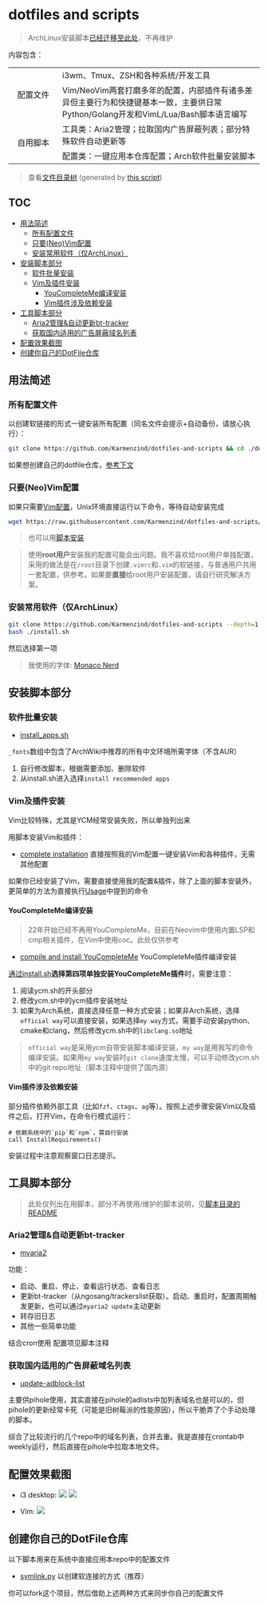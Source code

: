 # dotfiles and scripts 

> ArchLinux安装脚本[已经迁移至此处](https://github.com/Karmenzind/arch-installation-scripts)，不再维护

内容包含：

<!-- 1.  配置文件 -->
<!--     * i3wm、Tmux、ZSH和各种系统/开发工具 -->
<!--     * Vim/NeoVim两套打磨多年的配置，内部插件有诸多差异但主要行为和快捷键基本一致，主要供日常Python/Golang开发和VimL/Lua/Bash脚本语言编写 -->
<!-- 2.  安装脚本 -->
<!--     *   ArchLinux软件批量安装 -->
<!--     *   软件编译/安装脚本，如Vim-YCM插件 -->
<!-- 3.  工具脚本，如Aria2管理等 -->

<table cellspacing="0" border="0">
	<colgroup width="100"></colgroup>
	<!-- <colgroup width="1025"></colgroup> -->
    <tr>
        <td rowspan=2 align="center" valign=middle>配置文件</td>
        <td>i3wm、Tmux、ZSH和各种系统/开发工具</td>
    </tr>
    <tr>
        <td>Vim/NeoVim两套打磨多年的配置，内部插件有诸多差异但主要行为和快捷键基本一致，主要供日常Python/Golang开发和VimL/Lua/Bash脚本语言编写</td>
    </tr>
    <tr>
        <td rowspan=2 align="center" valign=middle>自用脚本</td>
        <td>工具类：Aria2管理；拉取国内广告屏蔽列表；部分特殊软件自动更新等</td>
    </tr>
    <tr>
        <td>配置类：一键应用本仓库配置；Arch软件批量安装脚本</td>
    </tr>
</table>


> 查看[文件目录树](./TREE.md) (generated by [this script](./scripts/utils/build_trees.sh))

## TOC

<!-- vim-markdown-toc GFM -->

* [用法简述](#用法简述)
    * [所有配置文件](#所有配置文件)
    * [只要(Neo)Vim配置](#只要neovim配置)
    * [安装常用软件（仅ArchLinux）](#安装常用软件仅archlinux)
* [安装脚本部分](#安装脚本部分)
    * [软件批量安装](#软件批量安装)
    * [Vim及插件安装](#vim及插件安装)
        * [YouCompleteMe编译安装](#youcompleteme编译安装)
        * [Vim插件涉及依赖安装](#vim插件涉及依赖安装)
* [工具脚本部分](#工具脚本部分)
    * [Aria2管理&自动更新bt-tracker](#aria2管理自动更新bt-tracker)
    * [获取国内适用的广告屏蔽域名列表](#获取国内适用的广告屏蔽域名列表)
* [配置效果截图](#配置效果截图)
* [创建你自己的DotFile仓库](#创建你自己的dotfile仓库)

<!-- vim-markdown-toc -->

## 用法简述

### 所有配置文件

以创建软链接的形式一键安装所有配置（同名文件会提示+自动备份，请放心执行）：

```bash
git clone https://github.com/Karmenzind/dotfiles-and-scripts && cd ./dotfiles-and-scripts && python3 symlink.py
```

如果想创建自己的dotfile仓库，[参考下文](#创建你自己的dotfile仓库)

### 只要(Neo)Vim配置

如果只需要[Vim配置](./home_k/.vimrc)，Unix环境直接运行以下命令，等待自动安装完成
```bash
wget https://raw.githubusercontent.com/Karmenzind/dotfiles-and-scripts/master/home_k/.vimrc -O ~/.vimrc && vim 
```

> 也可以用[脚本安装](#vim及插件安装)

> 使用**root用户**安装我的配置可能会出问题。我不喜欢给root用户单独配置，采用的做法是在`/root`目录下创建`.vimrc`和`.vim`的软链接，与普通用户共用一套配置，供参考。如果要**直接**给root用户安装配置，请自行研究解决方案。

### 安装常用软件（仅ArchLinux）

```bash
git clone https://github.com/Karmenzind/dotfiles-and-scripts --depth=1
bash ./install.sh
```

然后选择第一项

> 我使用的字体: [Monaco Nerd](https://github.com/Karmenzind/monaco-nerd-fonts)

## 安装脚本部分

### 软件批量安装

- [install_apps.sh](./scripts/install_apps.sh)

`_fonts`数组中包含了ArchWiki中推荐的所有中文环境所需字体（不含AUR）

1. 自行修改脚本，根据需要添加、删除软件
2. 从install.sh进入选择`install recommended apps`

### Vim及插件安装

Vim比较特殊，尤其是YCM经常安装失败，所以单独列出来

用脚本安装Vim和插件：
- [complete installation](./scripts/install_vim/main.sh) 直接按照我的Vim配置一键安装Vim和各种插件，无需其他配置

如果你已经安装了Vim，需要直接使用我的配置&插件，除了上面的脚本安装外，更简单的方法为直接执行[Usage](#usage)中提到的命令

#### YouCompleteMe编译安装

> 22年开始已经不再用YouCompleteMe，目前在Neovim中使用内置LSP和cmp相关插件，在Vim中使用coc。此处仅供参考

- [compile and install YouCompleteMe](./scripts/install_vim/ycm.sh) YouCompleteMe插件编译安装

[通过install.sh](#usage)**选择第四项单独安装YouCompleteMe插件**时，需要注意：
1.  阅读ycm.sh的开头部分
2.  修改ycm.sh中的ycm插件安装地址
3.  如果为Arch系统，直接选择任意一种方式安装；如果非Arch系统，选择`official way`可以直接安装，如果选择`my way`方式，需要手动安装python、cmake和clang，然后修改ycm.sh中的`libclang.so`地址

> `official way`是采用ycm自带安装脚本编译安装，`my way`是用我写的命令编译安装。如果用`my way`安装时`git clone`速度太慢，可以手动修改ycm.sh中的git repo地址（脚本注释中提供了国内源）

#### Vim插件涉及依赖安装

部分插件依赖外部工具（比如`fzf`、`ctags`、`ag`等）。按照上述步骤安装Vim以及插件之后，打开Vim，在命令行模式运行：
```
# 依赖系统中的`pip`和`npm`，需自行安装
call InstallRequirements()
```
安装过程中注意观察窗口日志提示。

## 工具脚本部分

> 此处仅列出在用脚本，部分不再使用/维护的脚本说明，见[脚本目录的README](./local_bin)

### Aria2管理&自动更新bt-tracker

- [myaria2](./local_bin/myaria2)

功能：
- 启动、重启、停止、查看运行状态、查看日志
- 更新bt-tracker（从ngosang/trackerslist获取）。启动、重启时，配置周期触发更新，也可以通过`myaria2 update`主动更新
- 转存旧日志
- 其他一些简单功能

结合cron使用
配置项见脚本注释

### 获取国内适用的广告屏蔽域名列表

- [update-adblock-list](./scripts/tools/update-adblock-list)

主要供pihole使用，其实直接在pihole的adlists中加列表域名也是可以的，但pihole的更新经常卡死（可能是旧树莓派的性能原因），所以干脆弄了个手动处理的脚本。

综合了比较流行的几个repo中的域名列表，合并去重。我是直接在crontab中weekly运行，然后直接在pihole中拉取本地文件。

## 配置效果截图

- i3 desktop:
    ![](https://raw.githubusercontent.com/Karmenzind/i/master/dotfiles-and-scripts/float.png)
    ![](https://raw.githubusercontent.com/Karmenzind/i/master/dotfiles-and-scripts/desktop.png)

- Vim:
    ![](https://raw.githubusercontent.com/Karmenzind/i/master/dotfiles-and-scripts/vim.png)
    <!-- ![](https://raw.githubusercontent.com/Karmenzind/i/master/dotfiles-and-scripts/vim_goyo.png) -->


## 创建你自己的DotFile仓库

以下脚本用来在系统中直接应用本repo中的配置文件

- [symlink.py](./symlink.py) 以创建软连接的方式（推荐）

你可以fork这个项目，然后借助上述两种方式来同步你自己的配置文件
